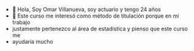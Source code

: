 - 👋 Hola, Soy Omar Villanueva, soy actuario y tengo 24 años
- 👀 Este curso me interesó como método de titulación porque en mi trabajo
- justamente pertenezco al área de estadística y pienso que este curso me
- ayudaría mucho


<!---
Omar-Vi24/Omar-Vi24 is a ✨ special ✨ repository because its `README.md` (this file) appears on your GitHub profile.
You can click the Preview link to take a look at your changes.
--->
